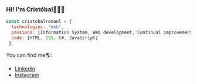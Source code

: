 ### Hi! I'm Cristóbal👋👨‍💻


```js
const cristobalromanl = {
  technologies: "Web",
  passions: [Information System, Web development, Continual improvement proces],
  code: [HTML, CSS, C#, JavaScript]
 }
```
You can find me🌎:
- [Linkedin](https://www.linkedin.com/in/cristobalromanleiva/)
- [Instagram](https://www.instagram.com/fixedmesscl)


<!--
**cristobalromanl/cristobalromanl** is a ✨ _special_ ✨ repository because its `README.md` (this file) appears on your GitHub profile.

Here are some ideas to get you started:

- 🔭 I’m currently working on ...
- 🌱 I’m currently learning ...
- 👯 I’m looking to collaborate on ...
- 🤔 I’m looking for help with ...
- 💬 Ask me about ...
- 📫 How to reach me: ...
- 😄 Pronouns: ...
- ⚡ Fun fact: ...
-->
